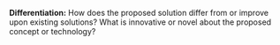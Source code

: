 **Differentiation:** How does the proposed solution differ from or improve upon existing solutions? What is innovative or novel about the proposed concept or technology?
